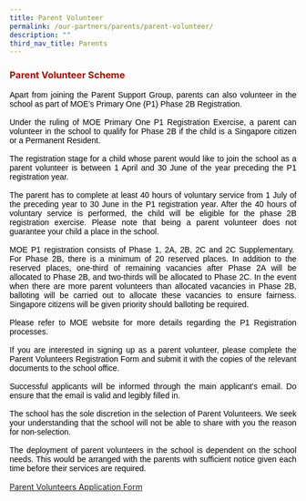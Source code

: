 ```yaml
---
title: Parent Volunteer
permalink: /our-partners/parents/parent-volunteer/
description: ""
third_nav_title: Parents
---
```

<h3 style="text-align: justify;"><strong><span style="color: #a11104;">Parent Volunteer Scheme</span></strong></h3>

<p style="text-align: justify; text-justify: inter-ideograph; margin: 0cm 0cm 12.0pt 0cm;"><span style="font-family: 'Arial',sans-serif; color: black;">Apart from joining the Parent Support Group, parents can also volunteer in the school as part of MOE&rsquo;s Primary One (P1) Phase 2B Registration.</span></p>
<p style="text-align: justify; text-justify: inter-ideograph; margin: 0cm 0cm 12.0pt 0cm;"><span style="font-family: 'Arial',sans-serif; color: black;">Under the ruling of MOE Primary One P1 Registration Exercise, a parent can volunteer in the school to qualify for Phase 2B if the child is a Singapore citizen or a Permanent Resident.</span></p>
<p style="text-align: justify; text-justify: inter-ideograph; margin: 0cm 0cm 12.0pt 0cm;"><span style="font-family: 'Arial',sans-serif; color: black;">The registration stage for a child whose parent would like to join the school as a parent volunteer is between 1 April and 30 June of the year preceding the P1 registration year.</span></p>
<p style="text-align: justify; text-justify: inter-ideograph; margin: 0cm 0cm 12.0pt 0cm;"><span style="font-family: 'Arial',sans-serif; color: black;">The parent has to complete at least 40 hours of voluntary service from 1 July of the preceding year to 30 June in the P1 registration year. After the 40 hours of voluntary service is performed, the child will be eligible for the phase 2B registration exercise. Please note that being a parent volunteer does not guarantee your child a place in the school.</span></p>
<p style="text-align: justify; text-justify: inter-ideograph; margin: 0cm 0cm 12.0pt 0cm;"><span style="font-family: 'Arial',sans-serif; color: black;">MOE P1 registration consists of Phase 1, 2A, 2B, 2C and 2C Supplementary.&nbsp; For Phase 2B, there is a minimum of 20 reserved places. In addition to the reserved places, one-third of remaining vacancies after Phase 2A will be allocated to Phase 2B, and two-thirds will be allocated to Phase 2C. In the event when there are more parent volunteers than allocated vacancies in Phase 2B, balloting will be carried out to allocate these vacancies to ensure fairness. Singapore citizens will be given priority should balloting be required.</span></p>
<p style="text-align: justify; text-justify: inter-ideograph; margin: 0cm 0cm 12.0pt 0cm;"><span style="font-family: 'Arial',sans-serif; color: black;">Please refer to MOE website for more details regarding the P1 Registration processes.</span></p>
<p style="text-align: justify; text-justify: inter-ideograph; margin: 0cm 0cm 12.0pt 0cm;"><span style="font-family: 'Arial',sans-serif; color: black;">If you are interested in signing up as a parent volunteer, please complete the Parent Volunteers Registration Form and submit it with the copies of the relevant documents to the school office.</span></p>
<p style="text-align: justify; text-justify: inter-ideograph; margin: 0cm 0cm 12.0pt 0cm;"><span style="font-family: 'Arial',sans-serif; color: black;">Successful applicants will be informed through the main applicant&rsquo;s email. Do ensure that the email is valid and legibly filled in.</span></p>
<p style="text-align: justify; text-justify: inter-ideograph; margin: 0cm 0cm 12.0pt 0cm;"><span style="font-family: 'Arial',sans-serif; color: black;">The school has the sole discretion in the selection of Parent Volunteers. We seek your understanding that the school will not be able to share with you the reason for non-selection.</span></p>
<p style="text-align: justify; text-justify: inter-ideograph; margin: 0cm 0cm 12.0pt 0cm;"><span style="font-family: 'Arial',sans-serif; color: black;">The deployment of parent volunteers in the school is dependent on the school needs. This would be arranged with the parents with sufficient notice given each time before their services are required.</span></p>

<p><a href="https://moe-shuqunpri-staging.netlify.app/files/Parent-VolunteerApplication-Letter.pdf" target="_blank">Parent Volunteers Application Form</a></p>